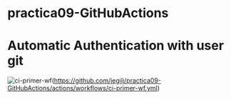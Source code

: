# practica09-GitHubActions
# Automatic Authentication with user git
![ci-primer-wf](https://github.com/jegilj/practica09-GitHubActions/blob/main/.github/workflows/ci-primer-wf.yml/badge.svg)(https://github.com/jegilj/practica09-GitHubActions/actions/workflows/ci-primer-wf.yml)

